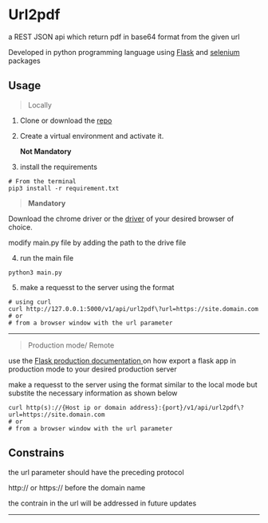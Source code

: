 # Url2pdf
a REST JSON api which return pdf in base64 format from the given url

Developed in python programming language using [Flask](https://flask.palletsprojects.com/en/latest/) and [selenium](https://www.selenium.dev/documentation) packages

## Usage 
> Locally
1. Clone or download the [repo](https://github.com/botdenoms/url2pdf)

2. Create a virtual environment and activate it.

    **Not Mandatory** 


3. install the requirements 
```
# From the terminal 
pip3 install -r requirement.txt  
```
>  **Mandatory** 

Download the chrome driver or the [driver](https://chromedriver.chromium.org/downloads) of your desired browser of choice. 

modify main.py file by adding the path to the drive file


4. run the main file 
```
python3 main.py  
```

5. make a requesst to the server using the  format 

```
# using curl 
curl http://127.0.0.1:5000/v1/api/url2pdf\?url=https://site.domain.com
# or
# from a browser window with the url parameter
```

---
> Production mode/ Remote

use the [Flask production documentation ](https://flask.palletsprojects.com/en/latest/deploying/) on how export a flask app in production mode to your desired production server

make a requesst to the server using the  format similar to the local mode but substite the necessary information as shown below
```
curl http(s)://{Host ip or domain address}:{port}/v1/api/url2pdf\?url=https://site.domain.com
# or
# from a browser window with the url parameter
```
## Constrains
the url parameter should have the preceding protocol

http://
or
https://
before the domain name

the contrain in the url will be addressed in future updates

----


